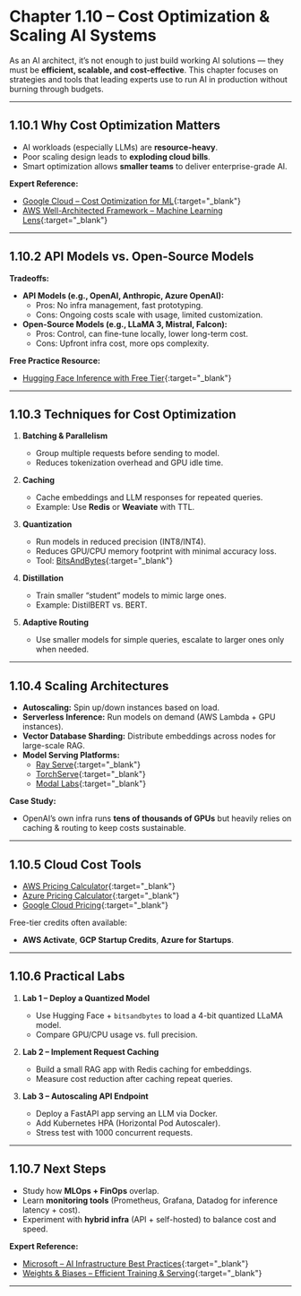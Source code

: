﻿# Chapter 1.10 – Cost Optimization & Scaling AI Systems

As an AI architect, it’s not enough to just build working AI solutions — they must be **efficient, scalable, and cost-effective**. This chapter focuses on strategies and tools that leading experts use to run AI in production without burning through budgets.

---

## 1.10.1 Why Cost Optimization Matters

- AI workloads (especially LLMs) are **resource-heavy**.
- Poor scaling design leads to **exploding cloud bills**.
- Smart optimization allows **smaller teams** to deliver enterprise-grade AI.

**Expert Reference:**

- [Google Cloud – Cost Optimization for ML](https://cloud.google.com/architecture/cost-optimization-for-ml){:target="_blank"}
- [AWS Well-Architected Framework – Machine Learning Lens](https://docs.aws.amazon.com/wellarchitected/latest/machine-learning-lens/welcome.html){:target="_blank"}

---

## 1.10.2 API Models vs. Open-Source Models

**Tradeoffs:**

- **API Models (e.g., OpenAI, Anthropic, Azure OpenAI):**
  - Pros: No infra management, fast prototyping.
  - Cons: Ongoing costs scale with usage, limited customization.
- **Open-Source Models (e.g., LLaMA 3, Mistral, Falcon):**
  - Pros: Control, can fine-tune locally, lower long-term cost.
  - Cons: Upfront infra cost, more ops complexity.

**Free Practice Resource:**

- [Hugging Face Inference with Free Tier](https://huggingface.co/inference-endpoints){:target="_blank"}

---

## 1.10.3 Techniques for Cost Optimization

1. **Batching & Parallelism**

   - Group multiple requests before sending to model.
   - Reduces tokenization overhead and GPU idle time.

2. **Caching**

   - Cache embeddings and LLM responses for repeated queries.
   - Example: Use **Redis** or **Weaviate** with TTL.

3. **Quantization**

   - Run models in reduced precision (INT8/INT4).
   - Reduces GPU/CPU memory footprint with minimal accuracy loss.
   - Tool: [BitsAndBytes](https://huggingface.co/docs/transformers/main_classes/quantization){:target="_blank"}

4. **Distillation**

   - Train smaller “student” models to mimic large ones.
   - Example: DistilBERT vs. BERT.

5. **Adaptive Routing**
   - Use smaller models for simple queries, escalate to larger ones only when needed.

---

## 1.10.4 Scaling Architectures

- **Autoscaling:** Spin up/down instances based on load.
- **Serverless Inference:** Run models on demand (AWS Lambda + GPU instances).
- **Vector Database Sharding:** Distribute embeddings across nodes for large-scale RAG.
- **Model Serving Platforms:**
  - [Ray Serve](https://docs.ray.io/en/latest/serve/index.html){:target="_blank"}
  - [TorchServe](https://pytorch.org/serve/){:target="_blank"}
  - [Modal Labs](https://modal.com/){:target="_blank"}

**Case Study:**

- OpenAI’s own infra runs **tens of thousands of GPUs** but heavily relies on caching & routing to keep costs sustainable.

---

## 1.10.5 Cloud Cost Tools

- [AWS Pricing Calculator](https://calculator.aws/){:target="_blank"}
- [Azure Pricing Calculator](https://azure.microsoft.com/en-us/pricing/calculator/){:target="_blank"}
- [Google Cloud Pricing](https://cloud.google.com/products/calculator){:target="_blank"}

Free-tier credits often available:

- **AWS Activate**, **GCP Startup Credits**, **Azure for Startups**.

---

## 1.10.6 Practical Labs

1. **Lab 1 – Deploy a Quantized Model**

   - Use Hugging Face + `bitsandbytes` to load a 4-bit quantized LLaMA model.
   - Compare GPU/CPU usage vs. full precision.

2. **Lab 2 – Implement Request Caching**

   - Build a small RAG app with Redis caching for embeddings.
   - Measure cost reduction after caching repeat queries.

3. **Lab 3 – Autoscaling API Endpoint**
   - Deploy a FastAPI app serving an LLM via Docker.
   - Add Kubernetes HPA (Horizontal Pod Autoscaler).
   - Stress test with 1000 concurrent requests.

---

## 1.10.7 Next Steps

- Study how **MLOps + FinOps** overlap.
- Learn **monitoring tools** (Prometheus, Grafana, Datadog for inference latency + cost).
- Experiment with **hybrid infra** (API + self-hosted) to balance cost and speed.

**Expert Reference:**

- [Microsoft – AI Infrastructure Best Practices](https://learn.microsoft.com/en-us/azure/architecture/data-guide/big-data/ai-infrastructure){:target="_blank"}
- [Weights & Biases – Efficient Training & Serving](https://wandb.ai/site/articles/efficient-ml){:target="_blank"}

---


